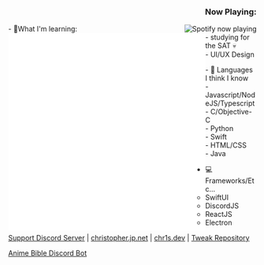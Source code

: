 <h3 align="right">Now Playing:</h3>
<picture>
  <img align="right" src="http://198.251.72.167:3000/now-playing/q?uid=dbk14o835nlda15nnema5xl5z" alt="Spotify now playing" style="float: right;" />
 </picture>
<img align="left" src="contents.svg" width="400" height="400" alt="css-in-readme">



<div class="container">
  <p>
  - 🔨What I'm learning:<br>
  - studying for the SAT 💀<br>
  - UI/UX Design<br>
  </p>
  <p>
  - 🔢 Languages I think I know<br>
  - Javascript/NodeJS/Typescript<br>
  - C/Objective-C<br>
  - Python<br>
  - Swift<br>
  - HTML/CSS<br>
  - Java<br>
  </p>
</div>




- 💻 Frameworks/Etc...
  - SwiftUI
  - DiscordJS
  - ReactJS
  - Electron

[Support Discord Server](https://discord.gg/EKZyXfM)  |
[christopher.jp.net](https://christopher.jp.net)  |
[chr1s.dev](https://chr1s.dev)  | 
[Tweak Repository](https://repo.chr1s.dev)

[Anime Bible Discord Bot](https://top.gg/bot/763464598959292458)
